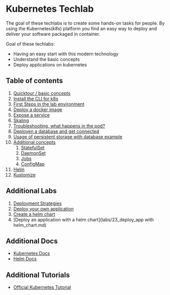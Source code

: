 # Kubernetes Techlab

The goal of these techlabs is to create some hands-on tasks for people. By using the Kubernetes(_k8s_) platform you find an easy way to deploy and deliver your software packaged in container.

Goal of these techlabs:
* Having an easy start with this modern technology
* Understand the basic concepts
* Deploy applications on kubernetes



## Table of contents

1. [Quicktour / basic concepts](labs/01_quicktour.md)
1. [Install the CLI for k8s](labs/02_cli.md)
1. [First Steps in the lab environment](labs/03_first_steps.md)
1. [Deploy a docker image](labs/04_deploy_dockerimage.md)
1. [Expose a service](labs/05_expose_service.md)
1. [Skaling](labs/06_scale.md)
1. [Troubleshooting, what happens in the pod?](labs/07_troubleshooting_ops.md)
1. [Deployen a database and get connected](labs/08_database.md)
1. [Usage of persistent storage with database example](labs/09_persistent_storage.md)
1. [Additional concepts](labs/10_additional_concepts.md)
    1. [StatefulSet](labs/10_1_statefulset.md)
    1. [DaemonSet](labs/10_2_daemonset.md)
    1. [Jobs](labs/10_3_jobs.md)
    1. [ConfigMap](labs/10_4_configmap.md)
1. [Helm](labs/11_helm.md)
1. [Kustomize](labs/12_kustomize.md)



## Additional Labs

1. [Deployment Strategies](labs/21_deployment_strategies.md)
1. [Deploy your own application](labs/22_deploy_your_own_appication.md)
1. [Create a helm chart](labs/23_create_helm_chart.md)
1. [Deploy an application with a  helm chart](labs/23_deploy_app with helm_chart.md)


## Additional Docs

* [Kubernetes Docs](https://kubernetes.io/docs/home/?path=users&persona=app-developer&level=foundational)
* [Helm Docs](https://docs.helm.sh/)


## Additional Tutorials

* [Official Kubernetes Tutorial](https://kubernetes.io/docs/tutorials/)

